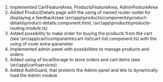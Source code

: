 1. Implemented CartFeatureArea, ProductsFeatureArea, AdminFeatureArea
2. Added ProductDetails page with the using of named router-outlet for displaying a feedback(see \src\app\products\components\product-details\product-details.component.html, \src\app\products\products-routing.module.ts) 
3. Added possibility to make order for buying the products from the cart (see \src\app\cart\components\cart-list\cart-list.component.ts) with the using of route extra-parameter
4. Implemented admin panel with possibilities to manage products and orders
5. Added using of localStorage to store orders and cart items (see \src\app\cart\services)
6. Added AuthGuard, that protects the Admin panel and lets to dynamically load the Admin module